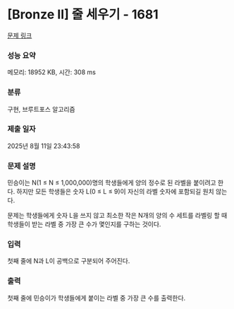 # [Bronze II] 줄 세우기 - 1681 

[문제 링크](https://www.acmicpc.net/problem/1681) 

### 성능 요약

메모리: 18952 KB, 시간: 308 ms

### 분류

구현, 브루트포스 알고리즘

### 제출 일자

2025년 8월 11일 23:43:58

### 문제 설명

<p>민승이는 N(1 ≤ N ≤ 1,000,000)명의 학생들에게 양의 정수로 된 라벨을 붙이려고 한다. 하지만 모든 학생들은 숫자 L(0 ≤ L ≤ 9)이 자신의 라벨 숫자에 포함되길 원치 않는다. </p>

<p>문제는 학생들에게 숫자 L을 쓰지 않고 최소한 작은 N개의 양의 수 세트를 라벨링 할 때 학생들이 받는 라벨 중 가장 큰 수가 몇인지를 구하는 것이다.</p>

### 입력 

 <p>첫째 줄에 N과 L이 공백으로 구분되어 주어진다.</p>

### 출력 

 <p>첫째 줄에 민승이가 학생들에게 붙이는 라벨 중 가장 큰 수를 출력한다.</p>

